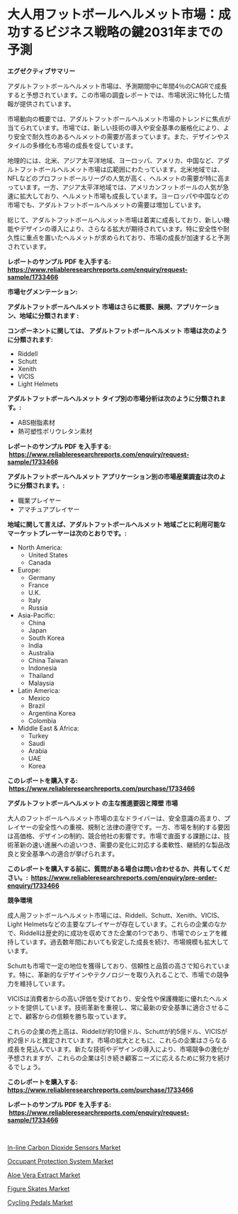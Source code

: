 <p><h1>大人用フットボールヘルメット市場：成功するビジネス戦略の鍵2031年までの予測</h1></p><p><strong>エグゼクティブサマリー</strong></p>
<p><p>アダルトフットボールヘルメット市場は、予測期間中に年間4％のCAGRで成長すると予想されています。この市場の調査レポートでは、市場状況に特化した情報が提供されています。</p><p>市場動向の概要では、アダルトフットボールヘルメット市場のトレンドに焦点が当てられています。市場では、新しい技術の導入や安全基準の厳格化により、より安全で耐久性のあるヘルメットの需要が高まっています。また、デザインやスタイルの多様化も市場の成長を促しています。</p><p>地理的には、北米、アジア太平洋地域、ヨーロッパ、アメリカ、中国など、アダルトフットボールヘルメット市場は広範囲にわたっています。北米地域では、NFLなどのプロフットボールリーグの人気が高く、ヘルメットの需要が特に高まっています。一方、アジア太平洋地域では、アメリカンフットボールの人気が急速に拡大しており、ヘルメット市場も成長しています。ヨーロッパや中国などの市場でも、アダルトフットボールヘルメットの需要は増加しています。</p><p>総じて、アダルトフットボールヘルメット市場は着実に成長しており、新しい機能やデザインの導入により、さらなる拡大が期待されています。特に安全性や耐久性に重点を置いたヘルメットが求められており、市場の成長が加速すると予測されています。</p></p>
<p><strong>レポートのサンプル PDF を入手する: <a href="https://www.reliableresearchreports.com/enquiry/request-sample/1733466">https://www.reliableresearchreports.com/enquiry/request-sample/1733466</a></strong></p>
<p><strong>市場セグメンテーション:</strong></p>
<p><strong> アダルトフットボールヘルメット 市場はさらに概要、展開、アプリケーション、地域に分類されます :</strong></p>
<p><strong>コンポーネントに関しては、 アダルトフットボールヘルメット 市場は次のように分類されます: &nbsp;</strong></p>
<p><ul><li>Riddell</li><li>Schutt</li><li>Xenith</li><li>VICIS</li><li>Light Helmets</li></ul></p>
<p><strong> アダルトフットボールヘルメット タイプ別の市場分析は次のように分類されます。:</strong></p>
<p><ul><li>ABS樹脂素材</li><li>熱可塑性ポリウレタン素材</li></ul></p>
<p><strong>レポートのサンプル PDF を入手する: &nbsp;<a href="https://www.reliableresearchreports.com/enquiry/request-sample/1733466">https://www.reliableresearchreports.com/enquiry/request-sample/1733466</a></strong></p>
<p><strong> アダルトフットボールヘルメット アプリケーション別の市場産業調査は次のように分類されます。:</strong></p>
<p><ul><li>職業プレイヤー</li><li>アマチュアプレイヤー</li></ul></p>
<p><strong>地域に関して言えば、アダルトフットボールヘルメット 地域ごとに利用可能なマーケットプレーヤーは次のとおりです。:</strong></p>
<p><ul>
    <li>
        North America:
        <ul>
            <li>United States</li>
            <li>Canada</li>
        </ul>
    </li>
    <li>
        Europe:
        <ul>
            <li>Germany</li>
            <li>France</li>
            <li>U.K.</li>
            <li>Italy</li>
            <li>Russia</li>
        </ul>
    </li>
    <li>
        Asia-Pacific:
        <ul>
            <li>China</li>
            <li>Japan</li>
            <li>South Korea</li>
            <li>India</li>
            <li>Australia</li>
            <li>China Taiwan</li>
            <li>Indonesia</li>
            <li>Thailand</li>
            <li>Malaysia</li>
        </ul>
    </li>
    <li>
        Latin America:
        <ul>
            <li>Mexico</li>
            <li>Brazil</li>
            <li>Argentina Korea</li>
            <li>Colombia</li>
        </ul>
    </li>
    <li>
        Middle East & Africa:
        <ul>
            <li>Turkey</li>
            <li>Saudi</li>
            <li>Arabia</li>
            <li>UAE</li>
            <li>Korea</li>
        </ul>
    </li>
    </ul></p>
<p><strong>このレポートを購入する: &nbsp;<a href="https://www.reliableresearchreports.com/purchase/1733466">https://www.reliableresearchreports.com/purchase/1733466</a></strong></p>
<p><strong>アダルトフットボールヘルメット の主な推進要因と障壁 市場</strong></p>
<p><p>大人のフットボールヘルメット市場の主なドライバーは、安全意識の高まり、プレイヤーの安全性への重視、規制と法律の遵守です。一方、市場を制約する要因は高価格、デザインの制約、競合他社の影響です。市場で直面する課題には、技術革新の速い進展への追いつき、需要の変化に対応する柔軟性、継続的な製品改良と安全基準への適合が挙げられます。</p></p>
<p><strong>このレポートを購入する前に、質問がある場合は問い合わせるか、共有してください。:&nbsp; <a href="https://www.reliableresearchreports.com/enquiry/pre-order-enquiry/1733466">https://www.reliableresearchreports.com/enquiry/pre-order-enquiry/1733466</a></strong></p>
<p><strong>競争環境</strong></p>
<p><p>成人用フットボールヘルメット市場には、Riddell、Schutt、Xenith、VICIS、Light Helmetsなどの主要なプレイヤーが存在しています。これらの企業のなかで、Riddellは歴史的に成功を収めてきた企業の1つであり、市場でのシェアを維持しています。過去数年間においても安定した成長を続け、市場規模も拡大しています。</p><p>Schuttも市場で一定の地位を獲得しており、信頼性と品質の高さで知られています。特に、革新的なデザインやテクノロジーを取り入れることで、市場での競争力を維持しています。</p><p>VICISは消費者からの高い評価を受けており、安全性や保護機能に優れたヘルメットを提供しています。技術革新を重視し、常に最新の安全基準に適合させることで、顧客からの信頼を勝ち取っています。</p><p>これらの企業の売上高は、Riddellが約10億ドル、Schuttが約5億ドル、VICISが約2億ドルと推定されています。市場の拡大とともに、これらの企業はさらなる成長を見込んでいます。新たな技術やデザインの導入により、市場競争の激化が予想されますが、これらの企業は引き続き顧客ニーズに応えるために努力を続けるでしょう。</p></p>
<p><strong>このレポートを購入する: &nbsp; <a href="https://www.reliableresearchreports.com/purchase/1733466">https://www.reliableresearchreports.com/purchase/1733466</a></strong></p>
<p><strong>レポートのサンプル PDF を入手する: &nbsp;<a href="https://www.reliableresearchreports.com/enquiry/request-sample/1733466">https://www.reliableresearchreports.com/enquiry/request-sample/1733466</a></strong><strong></strong></p>
<p>&nbsp;</p>
<p><p><a href="https://meowing-canidae-761.notion.site/In-line-Carbon-Dioxide-Sensors-Market-Research-Report-Provides-Critical-Insights-that-can-help-Shape-a66efafbbbe842959f11cac071a37b62">In-line Carbon Dioxide Sensors Market</a></p><p><a href="https://sudsy-motorcycle-bbc.notion.site/Occupant-Protection-System-Market-Analysis-and-Market-Size-Global-Industry-Overview-Market-Segment-cf1168443149497e9f757cf6e8af55af">Occupant Protection System Market</a></p><p><a href="https://view.publitas.com/reportprime-1/aloe-vera-extract-market-challenges-opportunities-and-growth-drivers-and-major-market-players-forecasted-for-period-from-2024-2031/">Aloe Vera Extract Market</a></p><p><a href="https://view.publitas.com/reportprime-1/figure-skates-market-size-and-examines-its-market-scope-with-a-primary-focus-on-growth-opportunities-and-forecasted-trends-spanning-from-2024-to-2031/">Figure Skates Market</a></p><p><a href="https://military-diascia-e68.notion.site/Cycling-Pedals-Market-Offers-Provide-Insightful-Data-for-the-Time-Period-from-2024-to-2031-and-also--c3555860ce144d3a851b6fbd17cbe9be">Cycling Pedals Market</a></p></p>